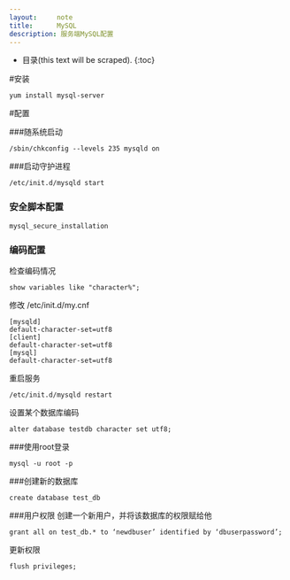 ```yaml
---
layout:     note
title:      MySQL
description: 服务端MySQL配置
---
```



* 目录(this text will be scraped).
{:toc}

#安装

    yum install mysql-server

#配置

###随系统启动

    /sbin/chkconfig --levels 235 mysqld on

###启动守护进程

    /etc/init.d/mysqld start

### 安全脚本配置

    mysql_secure_installation


### 编码配置

检查编码情况 

    show variables like "character%";

修改 /etc/init.d/my.cnf

    [mysqld]
    default-character-set=utf8
    [client]
    default-character-set=utf8
    [mysql]
    default-character-set=utf8

重启服务
    
    /etc/init.d/mysqld restart


设置某个数据库编码

    alter database testdb character set utf8;

###使用root登录

    mysql -u root -p

###创建新的数据库
    
    create database test_db

###用户权限
创建一个新用户，并将该数据库的权限赋给他

    grant all on test_db.* to ‘newdbuser’ identified by ‘dbuserpassword’;

更新权限

    flush privileges;


